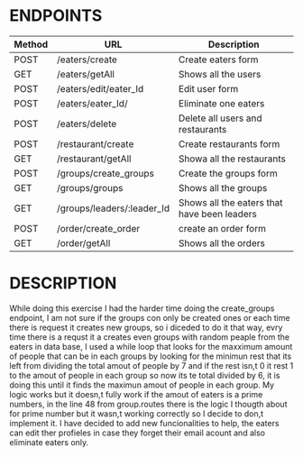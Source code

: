 # ENDPOINTS

|  Method  | URL | Description  | 
|  ----------  | ---------- | ------------  | 
|  POST  | /eaters/create  |  Create eaters form  | 
|  GET  | /eaters/getAll  |  Shows all the users  | 
|  POST  | /eaters/edit/eater_Id  |  Edit user form  | 
|  POST  | /eaters/eater_Id/  |  Eliminate one eaters  | 
|  POST  | /eaters/delete |  Delete all users and restaurants  | 
|  POST  | /restaurant/create |  Create restaurants form  | 
|  GET  | /restaurant/getAll |  Showa all the restaurants  | 
|  POST  | /groups/create_groups |  Create the groups form  | 
|  GET  | /groups/groups |  Shows all the groups  | 
|  GET  | /groups/leaders/:leader_Id |  Shows all the eaters that have been leaders  |
|  POST  | /order/create_order |  create an order form |
|  GET  | /order/getAll | Shows all the orders |

# DESCRIPTION 
While doing this exercise I had the harder time doing the create_groups endpoint, I am not sure if the groups con only be created ones or each time there is request it creates new groups, so i diceded to do it that way, evry time there is a requst it a creates even groups with random peaple from the eaters in data base, I used a while loop that looks for the maxximum amount of people that can be in each groups by looking for the minimun rest that its left from dividing the total amout of people by 7 and if the rest isn,t 0 it rest 1 to the amout of people in each group so now its te total divided by 6, it is doing this until it finds the maximun amout of people in each group. My logic works but it doesn,t fully work if the amout of eaters is a prime numbers, in the line 48 from group.routes there is the logic I thougth about for prime number but it wasn,t working correctly so I decide to don,t implement it.
I have decided to add new funcionalities to help, the eaters can edit ther profieles in case they forget their email acount and also eliminate eaters only.










